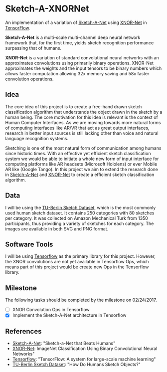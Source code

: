 # Sketch-A-XNORNet
An implementation of a variation of [Sketch-A-Net] using [XNOR-Net] in [TensorFlow].

**Sketch-A-Net** is a multi-scale multi-channel deep neural network framework that, for the first time, yields sketch recognition performance surpassing that of humans.

**XNOR-Net** is a variation of standard convolutional neural networks with an approximates convolutions using primarily binary operations. XNOR-Net approximates the weights and the input tensors to be binary numbers which allows faster computation allowing 32x memory saving and 58x faster convolution operations.

## Idea
The core idea of this project is to create a free-hand drawn sketch classification algorithm that understands the object drawn in the sketch by a human being. The core motivation for this idea is relevant is the context of Human Computer Interfaces. As we are moving towards more natural forms of computing interfaces like AR/VR that act as great output interfaces, research in better input sources is still lacking other than voice and natural language recognition systems. 

Sketching is one of the most natural form of communication among humans since historic times. With an effective yet efficient sketch classification system we would be able to initiate a whole new form of input interface for computing platforms like AR headsets (Microsoft Hololens) or ever Mobile AR like (Google Tango). In this project we aim to extend the research done in [Sketch-A-Net] and [XNOR-Net] to create a efficient sketch classification algorithm.

## Data
I will be using the [TU-Berlin Sketch Dataset], which is the most commonly used human sketch dataset. It contains 250 categories with 80 sketches per category. It was collected on Amazon Mechanical Turk from 1350 participants, thus providing a variety of sketches for each category. The images are available in both SVG and PNG format.

## Software Tools
I will be using [Tensorflow] as the primary library for this project. However, the XNOR convolutions are not yet available in Tensorflow Ops, which means part of this project would be create new Ops in the Tensorflow library.

## Milestone
The following tasks should be completed by the milestone on 02/24/2017.
- [ ] XNOR Convolution Ops in Tensorflow
- [x] Implement the Sketch-A-Net architecture in Tensorflow

## References
- [Sketch-A-Net]: "Sketch-a-Net that Beats Humans"
- [XNOR-Net]: ImageNet Classification Using Binary Convolutional Neural Networks"
- [Tensorflow]: "TensorFlow: A system for large-scale machine learning"
- [TU-Berlin Sketch Dataset]: "How Do Humans Sketch Objects?"

[Sketch-A-Net]: https://arxiv.org/abs/1501.07873 "Sketch-a-Net that Beats Humans"
[XNOR-Net]: https://arxiv.org/abs/1603.05279 "XNOR-Net: ImageNet Classification Using Binary Convolutional Neural Networks"
[Tensorflow]: https://arxiv.org/abs/1605.08695 "TensorFlow: A system for large-scale machine learning"
[TU-Berlin Sketch Dataset]: http://cybertron.cg.tu-berlin.de/eitz/projects/classifysketch/ "How Do Humans Sketch Objects?"
